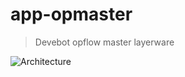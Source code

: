 # app-opmaster

> Devebot opflow master layerware

![Architecture](https://raw.github.com/apporo/app-opmaster/master/docs/assets/images/arch.png)
